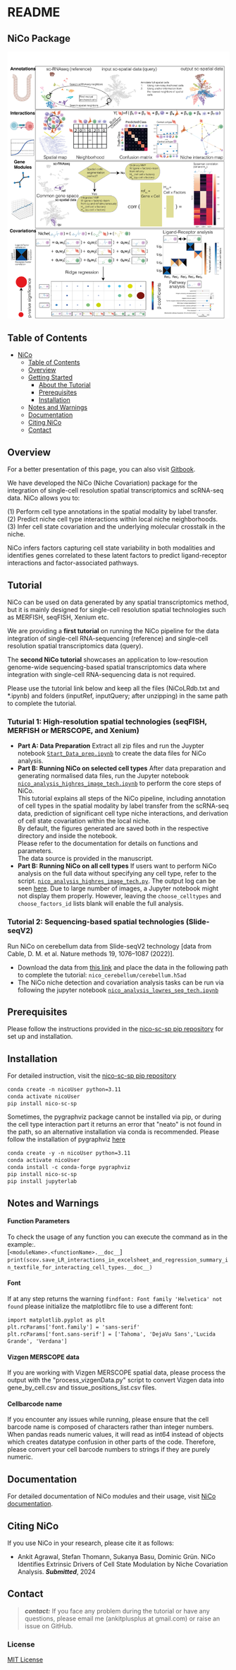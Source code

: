 # README

## NiCo Package

<div align="center">

<img src=".gitbook/assets/Figure1old.png" alt="" width="640">

</div>

## Table of Contents

* [NiCo](./#NiCo)
  * [Table of Contents](./#table-of-contents)
  * [Overview](./#overview)
  * [Getting Started](./#getting-started)
    * [About the Tutorial](./#background)
    * [Prerequisites](./#prerequisites)
    * [Installation](./#installation)
  * [Notes and Warnings](./#Font)
  * [Documentation](./#documentation)
  * [Citing NiCo](./#citing-nico)
  * [Contact](./#contact)

## Overview

For a better presentation of this page, you can also visit [Gitbook](https://ankitbioinfo.gitbook.io/nico-tutorial).

We have developed the NiCo (Niche Covariation) package for the integration of single-cell resolution spatial transcriptomics and scRNA-seq data. NiCo allows you to:

(1) Perform cell type annotations in the spatial modality by label transfer.\
(2) Predict niche cell type interactions within local niche neighborhoods.\
(3) Infer cell state covariation and the underlying molecular crosstalk in the niche.

NiCo infers factors capturing cell state variability in both modalities and identifies genes correlated to these latent factors to predict ligand-receptor interactions and factor-associated pathways.

## Tutorial

NiCo can be used on data generated by any spatial transcriptomics method, but it is mainly designed for single-cell resolution spatial technologies such as MERFISH, seqFISH, Xenium etc.

We are providing a **first tutorial** on running the NiCo pipeline for the data integration of single-cell RNA-sequencing (reference) and single-cell resolution spatial transcriptomics data (query).

The **second NiCo tutorial** showcases an application to low-resoution genome-wide sequencing-based spatial transcriptomics data where integration with single-cell RNA-sequencing data is not required.

Please use the tutorial link below and keep all the files (NiCoLRdb.txt and \*.ipynb) and folders (inputRef, inputQuery; after unzipping) in the same path to complete the tutorial.

### Tuturial 1: High-resolution spatial technologies (seqFISH, MERFISH or MERSCOPE, and Xenium)

* **Part A: Data Preparation** Extract all zip files and run the Juypter notebook [`Start_Data_prep.ipynb`](Start\_Data\_prep.ipynb) to create the data files for NiCo analysis.
* **Part B: Running NiCo on selected cell types** After data preparation and generating normalised data files, run the Jupyter notebook [`nico_analysis_highres_image_tech.ipynb`](nico\_analysis\_highres\_image\_tech.ipynb) to perform the core steps of NiCo.\
  This tutorial explains all steps of the NiCo pipeline, including annotation of cell types in the spatial modality by label transfer from the scRNA-seq data, prediction of significant cell type niche interactions, and derivation of cell state covariation within the local niche.\
  By default, the figures generated are saved both in the respective directory and inside the notebook.\
  Please refer to the documentation for details on functions and parameters.\
  The data source is provided in the manuscript.
* **Part B: Running NiCo on all cell types** If users want to perform NiCo analysis on the full data without specifying any cell type, refer to the script. [`nico_analysis_highres_image_tech.py`](nico\_analysis\_highres\_image\_tech.py). The output log can be seen [here](log\_output.txt). Due to large number of images, a Jupyter notebook might not display them properly. However, leaving the `choose_celltypes` and `choose_factors_id` lists blank will enable the full analysis.

### Tutorial 2: Sequencing-based spatial technologies (Slide-seqV2)

Run NiCo on cerebellum data from Slide-seqV2 technology \[data from Cable, D. M. et al. Nature methods 19, 1076–1087 (2022)].


* Download the data from [this link](https://www.dropbox.com/scl/fi/6hxyp2pxpxalw9rfirby6/nico\_cerebellum.zip?rlkey=9ye6rsk92uj9648ogjw5ypcum\&st=lvc8e366\&dl=0) and place the data in the following path to complete the tutorial: `nico_cerebellum/cerebellum.h5ad` 
* The NiCo niche detection and covariation analysis tasks can be run via following the jupyter notebook [`nico_analysis_lowres_seq_tech.ipynb`](nico\_analysis\_lowres\_seq\_tech.ipynb)

## Prerequisites

Please follow the instructions provided in the [nico-sc-sp pip repository](https://pypi.org/project/nico-sc-sp/) for set up and installation.

## Installation

For detailed instruction, visit the [nico-sc-sp pip repository](https://pypi.org/project/nico-sc-sp/)

```console
conda create -n nicoUser python=3.11
conda activate nicoUser
pip install nico-sc-sp
```

Sometimes, the pygraphviz package cannot be installed via pip, or during the cell type interaction part it returns an error that "neato" is not found in the path, so an alternative installation via conda is recommended. Please follow the installation of pygraphviz [here](https://pygraphviz.github.io/documentation/stable/install.html)

```console
conda create -y -n nicoUser python=3.11
conda activate nicoUser
conda install -c conda-forge pygraphviz
pip install nico-sc-sp
pip install jupyterlab
```

## Notes and Warnings

#### Function Parameters 

To check the usage of any function you can execute the command as in the example:. <br>[```<moduleName>.<functionName>.__doc__```]
```print(scov.save_LR_interactions_in_excelsheet_and_regression_summary_in_textfile_for_interacting_cell_types.__doc__)```

#### Font

If at any step returns the warning `findfont: Font family 'Helvetica' not found` please initialize the matplotlibrc file to use a different font:

```
import matplotlib.pyplot as plt
plt.rcParams['font.family'] = 'sans-serif'
plt.rcParams['font.sans-serif'] = ['Tahoma', 'DejaVu Sans','Lucida Grande', 'Verdana']
```

#### Vizgen MERSCOPE data

If you are working with Vizgen MERSCOPE spatial data, please process the output with the "process\_vizgenData.py" script to convert Vizgen data into gene\_by\_cell.csv and tissue\_positions\_list.csv files.

#### Cellbarcode name

If you encounter any issues while running, please ensure that the cell barcode name is composed of characters rather than integer numbers. When pandas reads numeric values, it will read as int64 instead of objects which creates datatype confusion in other parts of the code. Therefore, please convert your cell barcode numbers to strings if they are purely numeric.

## Documentation

For detailed documentation of NiCo modules and their usage, visit [NiCo documentation](https://nico-sc-sp.readthedocs.io/en/latest/).

## Citing NiCo

If you use NiCo in your research, please cite it as follows:

* Ankit Agrawal, Stefan Thomann, Sukanya Basu, Dominic Grün. NiCo Identifies Extrinsic Drivers of Cell State Modulation by Niche Covariation Analysis. _**Submitted**_, 2024

## Contact

> _**contact:**_ If you face any problem during the tutorial or have any questions, please email me (ankitplusplus at gmail.com) or raise an issue on GitHub.

### License

[MIT License](LICENSE/)
